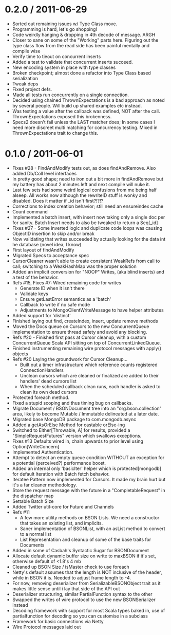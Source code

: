 
0.2.0 / 2011-06-29 
==================

  * Sorted out remaining issues w/ Type Class move.
  * Programming is hard, let's go shopping!
  * Code weirdly hanging & dropping in 4th decode  of message.  ARGH
  * Closer to sane on some of the "Working" parts here.  Figuring out the type class flow from the read side has been painful mentally and compile wise
  * Verify time to tieout on concurrent inserts
  * Added a test to validate that concurrent inserts succeed.
  * New encoding system in place with type classes
  * Broken checkpoint; almost done a refactor into Type Class based serialization
  * Tweak deps
  * Fixed project defs.
  * Made all tests run concurrently on a single connection.
  * Decided using chained ThrownExpectations is a bad approach as noted by several people.  Will build up shared examples etc instead.
  * Was testing a value after the callback was defined, NOT after the call. ThrownExpectations exposed this brokenness.
  * Specs2 doesn't fail unless the LAST matcher does; In some cases I need more discreet multi matching for concurrency testing.  Mixed in ThrownExpectations trait to change this.

0.1.0 / 2011-06-01 
==================

  * Fixes #28 - FindAndModify tests out, as does findAndRemove.  Also added Db/Coll level interfaces
  * In pretty good shape; need to iron out a bit more in findAndRemove but my battery has about 2 minutes left and next compile will nuke it.
  * Last few sets had some weird logical confusions from me being half alseep.  All works now although the rewriteID stuff is wonky and disabled.  Does it matter if _id isn't first?!?!?
  * Corrections to index creation behavior; still need an ensureindex cache
  * Count command
  * Implemented a batch insert, with insert now taking only a single doc per for sanity.  Batch Insert needs to also be tweaked to return a Seq[_id]
  * Fixes #27 - Some inverted logic and duplicate code loops was causing ObjectID insertion to skip and/or break
  * Now validating that writes succeeded by actually looking for the data int he database (novel idea, I know)
  * First layout of findAndModify
  * Migrated Specs to acceptance spec
  * CursorCleaner wasn't able to create consistent WeakRefs from call to call; switching to a WeakHashMap was the proper solution
  * Added an implicit conversion for "NOOP" Writes, (aka blind inserts) and a test of the behavior.
  * Refs #15, Fixes #7: Wired remaining code for writes     
    - Generate ID when it isn't there     
    - Validate keys     
    - Ensure getLastError semantics as a 'batch'
    - Callback to write if no safe mode    
    - Adjustments to MongoClientWriteMessage to have helper attributes
  * Added support for 'distinct'
  * Finished laying out find, createIndex, insert, update remove methods
  * Moved the Docs queue on Cursors to the new ConcurrentQueue implementation to ensure thread safety and avoid any blocking.
  * Refs #20 - Finished first pass at Cursor cleanup, with a custom ConcurrentQueue Scala API sitting on top of ConcurrentLinkedQueue.
  * Finished instrumenting remaining wire protocol messages with apply() objects
  * Refs #20 Laying the groundwork for Cursor Cleanup...    
    - Built out a timer infrastructure which reference counts registered ConnectionHandlers    
    - Unclean cursors which are cleaned or finalized are added to their handlers' dead cursors list     
    - When the scheduled callback clean runs, each handler is asked to clean its own dead cursors
  * Protected foreach method.
  * Fixed a stupid scoping and thus timing bug on callbacks.
  * Migrate Document / BSONDocument tree into an "org.bson.collection" area, likely to become Mutable / Immutable delineated at a later date.
  * Migrated base MongoDB package to com.mongodb.async
  * Added a getAsOrElse Method for castable orElse-ing
  * Switched to Either[Throwable, A] for results, provided a "SimpleRequestFutures" version which swallows exceptions.
  * Fixes #13 Defaults wired in, chain upwards to prior level using Option[WriteConcern]
  * Implemented Authentication.
  * Attempt to detect an empty queue condition WITHOUT an exception for a potential (perceived?)  performance boost.
  * Added an internal only 'basicIter' helper which is protected[mongodb] for default Iteration with Batch fetch behavior.
  * Iteratee Pattern now implemented for Cursors.  It made my brain hurt but it's a far cleaner methodology.
  * Store the request message with the future in a "CompletableRequest" in the dispatcher map
  * Settable Batch Size 
  * Added Twitter util-core for Future and Channels
  * Refs #11 
    - A few more utility methods on BSON Lists.  We need a constructor that takes an existing list, and implicits.
    - Saner implementation of BSONList, with an asList method to convert to a normal list
    - List Representation and cleanup of some of the base traits for Documents
  * Added in some of Casbah's Syntactic Sugar for BSONDocument
  * Allocate default dynamic buffer size on write to maxBSON if it's set, otherwise default of <1.8's 4 mb
  * Cleaned up BSON Size / isMaster check to use foreach
  * Netty's default assumes that the length is NOT inclusive of the header, while in BSON it is.  Needed to adjust frame length to -4.
  * For now, removing deserializer from SerializableBSONObject trait as it makes little sense until i lay that side of the API out
  * Deserializer structuring, similar PartialFunction syntax to the other
  * Swapped the writes of wire protocol to use the new BSONSerializer instead
  * Decoding framework with support for most Scala types baked in, use of partialfunction for decoding so you can customise in a subclass
  * Framework for basic connections via Netty
  * Wire Protocol messages laid out 
